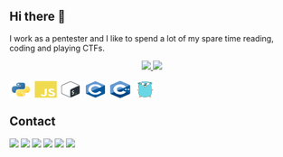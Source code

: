 ## Hi there 👋

I work as a pentester and I like to spend a lot of my spare time reading, coding and playing CTFs.

<div align="middle">
    <a href="https://github.com/torsh4rk">
      <img style="max-width: 100%;" height="180em" src="https://github-readme-stats.vercel.app/api/?username=torsh4rk&theme=chartreuse-dark&show_icons=true&include_all_commits=true&count_private=true" />
    </a>
    <a href="https://github.com/torsh4rk">
      <img style="max-width: 100%;" height="180em" src="https://github-readme-stats.vercel.app/api/top-langs/?username=torsh4rk&layout=compact&langs_count=7&theme=dracula" />
    </a>
</div>
<div style="display: inline_block"><br>
    <img align="center" alt="torsh4rk-Python" height="30" width="40" src="https://raw.githubusercontent.com/devicons/devicon/master/icons/python/python-original.svg">
    <img align="center" alt="torsh4rk-Js" height="30" width="40" src="https://raw.githubusercontent.com/devicons/devicon/master/icons/javascript/javascript-plain.svg">
    <img align="center" alt="torsh4rk-Bash" height="30" width="40" src="https://raw.githubusercontent.com/devicons/devicon/master/icons/bash/bash-original.svg">
    <img align="center" alt="torsh4rk-C" height="30" width="40" src="https://raw.githubusercontent.com/devicons/devicon/master/icons/c/c-original.svg">
    <img align="center" alt="torsh4rk-Cplusplus" height="30" width="40" src="https://raw.githubusercontent.com/devicons/devicon/master/icons/cplusplus/cplusplus-original.svg">
    <img align="center" alt="torsh4rk-Go" height="30" width="40" src="https://raw.githubusercontent.com/devicons/devicon/master/icons/go/go-original.svg">
</div>
    

## Contact

<div style="display: inline_block">
   <a href="https://twitter.com/torsh4rk"><img src="https://img.shields.io/badge/@torsh4rk-grey.svg?style=square&logo=twitter"></a>
   <a href="https://www.linkedin.com/in/cadu-angelotti-b11565127/"><img src="https://img.shields.io/badge/Cadu-Angelotti-blue.svg?style=square&logo=linkedin"></a>
   <a href="https://www.instagram.com/torsh4rk"><img src="https://img.shields.io/badge/@torsh4rk-brown.svg?style=square&logo=instagram"></a>
   <a href="https://hackthebox.eu/profile/102779"><img src="https://img.shields.io/badge/torsh4rk-black?style=square&logo=hackthebox"></a>
   <a href="https://ctftime.org/team/147700"><img src="https://img.shields.io/badge/torsh4rk_CTFtime-darkred?style=square&logo=ctftime" ></a>
   <a href="https://discord.com/users/587620229010554901"><img src="https://img.shields.io/badge/@torsh4rk-grey.svg?style=square&logo=discord"></a>
</div>
